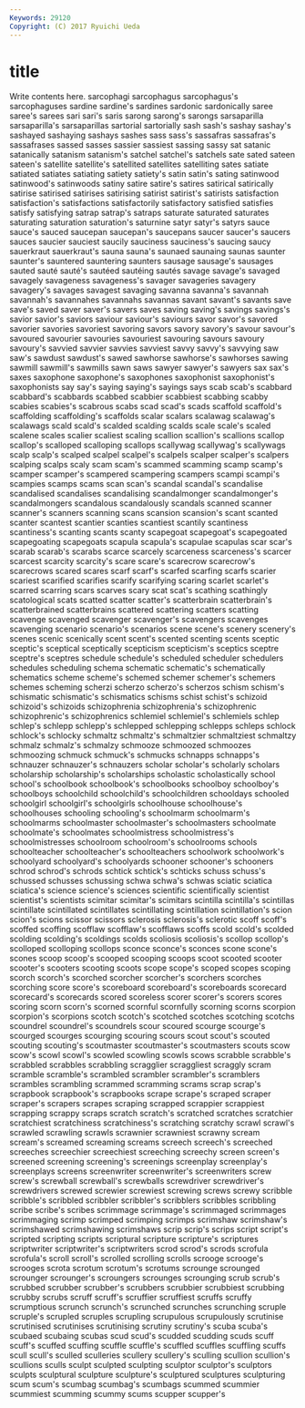 ```yaml
---
Keywords: 29120 
Copyright: (C) 2017 Ryuichi Ueda
---
```


# title

Write contents here.
sarcophagi sarcophagus sarcophagus's sarcophaguses sardine sardine's sardines sardonic
sardonically saree saree's sarees sari sari's saris sarong sarong's sarongs
sarsaparilla sarsaparilla's sarsaparillas sartorial sartorially sash sash's sashay sashay's sashayed
sashaying sashays sashes sass sass's sassafras sassafras's sassafrases sassed sasses
sassier sassiest sassing sassy sat satanic satanically satanism satanism's satchel
satchel's satchels sate sated sateen sateen's satellite satellite's satellited satellites
satelliting sates satiate satiated satiates satiating satiety satiety's satin satin's
sating satinwood satinwood's satinwoods satiny satire satire's satires satirical satirically
satirise satirised satirises satirising satirist satirist's satirists satisfaction satisfaction's satisfactions
satisfactorily satisfactory satisfied satisfies satisfy satisfying satrap satrap's satraps saturate
saturated saturates saturating saturation saturation's saturnine satyr satyr's satyrs sauce
sauce's sauced saucepan saucepan's saucepans saucer saucer's saucers sauces saucier
sauciest saucily sauciness sauciness's saucing saucy sauerkraut sauerkraut's sauna sauna's
saunaed saunaing saunas saunter saunter's sauntered sauntering saunters sausage sausage's
sausages sauted sauté sauté's sautéed sautéing sautés savage savage's savaged
savagely savageness savageness's savager savageries savagery savagery's savages savagest savaging
savanna savanna's savannah savannah's savannahes savannahs savannas savant savant's savants
save save's saved saver saver's savers saves saving saving's savings
savings's savior savior's saviors saviour saviour's saviours savor savor's savored
savorier savories savoriest savoring savors savory savory's savour savour's savoured
savourier savouries savouriest savouring savours savoury savoury's savvied savvier savvies
savviest savvy savvy's savvying saw saw's sawdust sawdust's sawed sawhorse
sawhorse's sawhorses sawing sawmill sawmill's sawmills sawn saws sawyer sawyer's
sawyers sax sax's saxes saxophone saxophone's saxophones saxophonist saxophonist's saxophonists
say say's saying saying's sayings says scab scab's scabbard scabbard's
scabbards scabbed scabbier scabbiest scabbing scabby scabies scabies's scabrous scabs
scad scad's scads scaffold scaffold's scaffolding scaffolding's scaffolds scalar scalars
scalawag scalawag's scalawags scald scald's scalded scalding scalds scale scale's
scaled scalene scales scalier scaliest scaling scallion scallion's scallions scallop
scallop's scalloped scalloping scallops scallywag scallywag's scallywags scalp scalp's scalped
scalpel scalpel's scalpels scalper scalper's scalpers scalping scalps scaly scam
scam's scammed scamming scamp scamp's scamper scamper's scampered scampering scampers
scampi scampi's scampies scamps scams scan scan's scandal scandal's scandalise
scandalised scandalises scandalising scandalmonger scandalmonger's scandalmongers scandalous scandalously scandals scanned
scanner scanner's scanners scanning scans scansion scansion's scant scanted scanter
scantest scantier scanties scantiest scantily scantiness scantiness's scanting scants scanty
scapegoat scapegoat's scapegoated scapegoating scapegoats scapula scapula's scapulae scapulas scar
scar's scarab scarab's scarabs scarce scarcely scarceness scarceness's scarcer scarcest
scarcity scarcity's scare scare's scarecrow scarecrow's scarecrows scared scares scarf
scarf's scarfed scarfing scarfs scarier scariest scarified scarifies scarify scarifying
scaring scarlet scarlet's scarred scarring scars scarves scary scat scat's
scathing scathingly scatological scats scatted scatter scatter's scatterbrain scatterbrain's scatterbrained
scatterbrains scattered scattering scatters scatting scavenge scavenged scavenger scavenger's scavengers
scavenges scavenging scenario scenario's scenarios scene scene's scenery scenery's scenes
scenic scenically scent scent's scented scenting scents sceptic sceptic's sceptical
sceptically scepticism scepticism's sceptics sceptre sceptre's sceptres schedule schedule's scheduled
scheduler schedulers schedules scheduling schema schematic schematic's schematically schematics scheme
scheme's schemed schemer schemer's schemers schemes scheming scherzi scherzo scherzo's
scherzos schism schism's schismatic schismatic's schismatics schisms schist schist's schizoid
schizoid's schizoids schizophrenia schizophrenia's schizophrenic schizophrenic's schizophrenics schlemiel schlemiel's schlemiels
schlep schlep's schlepp schlepp's schlepped schlepping schlepps schleps schlock schlock's
schlocky schmaltz schmaltz's schmaltzier schmaltziest schmaltzy schmalz schmalz's schmalzy schmooze
schmoozed schmoozes schmoozing schmuck schmuck's schmucks schnapps schnapps's schnauzer schnauzer's
schnauzers scholar scholar's scholarly scholars scholarship scholarship's scholarships scholastic scholastically
school school's schoolbook schoolbook's schoolbooks schoolboy schoolboy's schoolboys schoolchild schoolchild's
schoolchildren schooldays schooled schoolgirl schoolgirl's schoolgirls schoolhouse schoolhouse's schoolhouses schooling
schooling's schoolmarm schoolmarm's schoolmarms schoolmaster schoolmaster's schoolmasters schoolmate schoolmate's schoolmates
schoolmistress schoolmistress's schoolmistresses schoolroom schoolroom's schoolrooms schools schoolteacher schoolteacher's schoolteachers
schoolwork schoolwork's schoolyard schoolyard's schoolyards schooner schooner's schooners schrod schrod's
schrods schtick schtick's schticks schuss schuss's schussed schusses schussing schwa
schwa's schwas sciatic sciatica sciatica's science science's sciences scientific scientifically
scientist scientist's scientists scimitar scimitar's scimitars scintilla scintilla's scintillas scintillate
scintillated scintillates scintillating scintillation scintillation's scion scion's scions scissor scissors
sclerosis sclerosis's sclerotic scoff scoff's scoffed scoffing scofflaw scofflaw's scofflaws
scoffs scold scold's scolded scolding scolding's scoldings scolds scoliosis scoliosis's
scollop scollop's scolloped scolloping scollops sconce sconce's sconces scone scone's
scones scoop scoop's scooped scooping scoops scoot scooted scooter scooter's
scooters scooting scoots scope scope's scoped scopes scoping scorch scorch's
scorched scorcher scorcher's scorchers scorches scorching score score's scoreboard scoreboard's
scoreboards scorecard scorecard's scorecards scored scoreless scorer scorer's scorers scores
scoring scorn scorn's scorned scornful scornfully scorning scorns scorpion scorpion's
scorpions scotch scotch's scotched scotches scotching scotchs scoundrel scoundrel's scoundrels
scour scoured scourge scourge's scourged scourges scourging scouring scours scout
scout's scouted scouting scouting's scoutmaster scoutmaster's scoutmasters scouts scow scow's
scowl scowl's scowled scowling scowls scows scrabble scrabble's scrabbled scrabbles
scrabbling scragglier scraggliest scraggly scram scramble scramble's scrambled scrambler scrambler's
scramblers scrambles scrambling scrammed scramming scrams scrap scrap's scrapbook scrapbook's
scrapbooks scrape scrape's scraped scraper scraper's scrapers scrapes scraping scrapped
scrappier scrappiest scrapping scrappy scraps scratch scratch's scratched scratches scratchier
scratchiest scratchiness scratchiness's scratching scratchy scrawl scrawl's scrawled scrawling scrawls
scrawnier scrawniest scrawny scream scream's screamed screaming screams screech screech's
screeched screeches screechier screechiest screeching screechy screen screen's screened screening
screening's screenings screenplay screenplay's screenplays screens screenwriter screenwriter's screenwriters screw
screw's screwball screwball's screwballs screwdriver screwdriver's screwdrivers screwed screwier screwiest
screwing screws screwy scribble scribble's scribbled scribbler scribbler's scribblers scribbles
scribbling scribe scribe's scribes scrimmage scrimmage's scrimmaged scrimmages scrimmaging scrimp
scrimped scrimping scrimps scrimshaw scrimshaw's scrimshawed scrimshawing scrimshaws scrip scrip's
scrips script script's scripted scripting scripts scriptural scripture scripture's scriptures
scriptwriter scriptwriter's scriptwriters scrod scrod's scrods scrofula scrofula's scroll scroll's
scrolled scrolling scrolls scrooge scrooge's scrooges scrota scrotum scrotum's scrotums
scrounge scrounged scrounger scrounger's scroungers scrounges scrounging scrub scrub's scrubbed
scrubber scrubber's scrubbers scrubbier scrubbiest scrubbing scrubby scrubs scruff scruff's
scruffier scruffiest scruffs scruffy scrumptious scrunch scrunch's scrunched scrunches scrunching
scruple scruple's scrupled scruples scrupling scrupulous scrupulously scrutinise scrutinised scrutinises
scrutinising scrutiny scrutiny's scuba scuba's scubaed scubaing scubas scud scud's
scudded scudding scuds scuff scuff's scuffed scuffing scuffle scuffle's scuffled
scuffles scuffling scuffs scull scull's sculled sculleries scullery scullery's sculling
scullion scullion's scullions sculls sculpt sculpted sculpting sculptor sculptor's sculptors
sculpts sculptural sculpture sculpture's sculptured sculptures sculpturing scum scum's scumbag
scumbag's scumbags scummed scummier scummiest scumming scummy scums scupper scupper's

